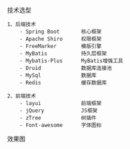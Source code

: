 技术选型

    1、后端技术
        - Spring Boot       核心框架
        - Apache Shiro      权限框架
        - FreeMarker        模版引擎
        - MyBatis           持久层框架
        - Mybatis-Plus      MyBatis增强工具
        - Druid             数据库连接池
        - MySql             数据库
        - Redis             缓存数据库
        
    2、前端技术
        - layui             前端框架
        - jQuery            JS框架
        - zTree             树插件
        - Font-awesome      字体图标
效果图
